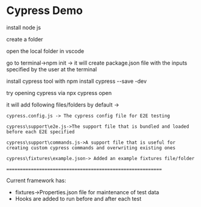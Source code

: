 # Cypress Demo
install node js

create a folder

open the local folder in vscode

go to terminal->npm init  -> it will create package.json file with the inputs specified by the user at the terminal

install cypress tool with npm install cypress --save -dev

try opening cypress via npx cypress open

it will add following files/folders by default ->

	cypress.config.js -> The cypress config file for E2E testing
	
	cypress\support\e2e.js->The support file that is bundled and loaded before each E2E specified

	cypress\support\commands.js->A support file that is useful for creating custom cypress commands and overwriting existing ones
	
    cypress\fixtures\example.json-> Added an example fixtures file/folder

    =========================================================
   Current framework has:

   * fixtures->Properties.json file for maintenance of test data
   * Hooks are added to run before and after each test

